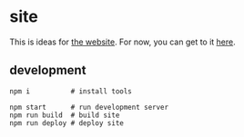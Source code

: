 # site

This is ideas for [the website](https://blarestew.com). For now, you can get to it [here](https://).

## development

```
npm i          # install tools

npm start      # run development server
npm run build  # build site
npm run deploy # deploy site
```
